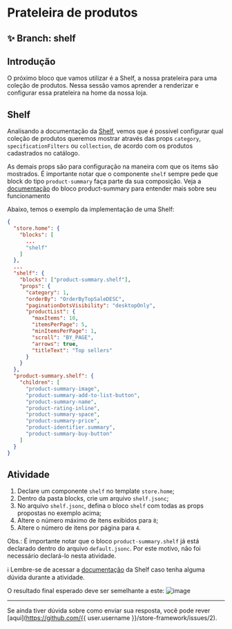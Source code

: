 # Prateleira de produtos

## :sparkles: **Branch:** shelf

## Introdução

O próximo bloco que vamos utilizar é a Shelf, a nossa prateleira para uma coleção de produtos. Nessa sessão vamos aprender a renderizar e configurar essa prateleira na home da nossa loja.

## Shelf

Analisando a documentação da [Shelf](https://vtex.io/docs/app/vtex.shelf), vemos que é possível configurar qual coleção de produtos queremos mostrar através das props `category`, `specificationFilters` ou `collection`, de acordo com os produtos cadastrados no catálogo.

As demais props são para configuração na maneira com que os items são mostrados. É importante notar que o componente `shelf` sempre pede que block do tipo `product-summary` faça parte da sua composição. Veja a [documentação](https://vtex.io/docs/components/product/vtex.product-summary) do bloco product-summary para entender mais sobre seu funcionamento

Abaixo, temos o exemplo da implementação de uma Shelf:

```json
{
  "store.home": {
    "blocks": [
      ...
      "shelf"
    ]
  },
  ...
  "shelf": {
    "blocks": ["product-summary.shelf"],
    "props": {
      "category": 1,
      "orderBy": "OrderByTopSaleDESC",
      "paginationDotsVisibility": "desktopOnly",
      "productList": {
        "maxItems": 10,
        "itemsPerPage": 5,
        "minItemsPerPage": 1,
        "scroll": "BY_PAGE",
        "arrows": true,
        "titleText": "Top sellers"
      }
    }
  },
  "product-summary.shelf": {
    "children": [
      "product-summary-image",
      "product-summary-add-to-list-button",
      "product-summary-name",
      "product-rating-inline",
      "product-summary-space",
      "product-summary-price",
      "product-identifier.summary",
      "product-summary-buy-button"
    ]
  }
}
```

## Atividade

1. Declare um componente `shelf` no template `store.home`;
2. Dentro da pasta blocks, crie um arquivo `shelf.jsonc`;
3. No arquivo `shelf.jsonc`, defina o bloco `shelf` com todas as props propostas no exemplo acima;
4. Altere o número máximo de itens exibidos para `8`;
5. Altere o número de itens por página para `4`.

Obs.: É importante notar que o bloco `product-summary.shelf` já está declarado dentro do arquivo `default.jsonc`. Por este motivo, não foi necessário declará-lo nesta atividade.

:information_source: Lembre-se de acessar a [documentação](https://vtex.io/docs/app/vtex.shelf) da Shelf caso tenha alguma dúvida durante a atividade.

O resultado final esperado deve ser semelhante a este:
![image](https://user-images.githubusercontent.com/12139385/70187041-1209e800-16cc-11ea-85b8-80162239ce1d.png)

----

Se ainda tiver dúvida sobre como enviar sua resposta, você pode rever [aqui](https://github.com/{{ user.username }}/store-framework/issues/2).
